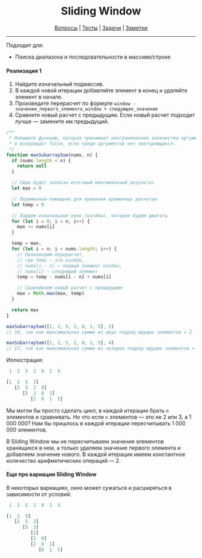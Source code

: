 <div align="center">

# Sliding Window

[Вопросы](https://github.com/dollaween/javascript-questions)
|
[Тесты](https://github.com/dollaween/javascript-tests)
|
[Задачи](https://github.com/dollaween/javascript-tasks)
|
[Заметки](https://github.com/dollaween/javascript-notes)

</div>

---

Подходит для:
* Поиска диапазона и последовательности в массиве/строке

#### Реализация 1
1. Найдите изначальный подмассив.
2. В каждой новой итерации добавляйте элемент в конец и удаляйте элемент в начале.
3. Произведите перерасчет по формуле `window - значение_первого_элемента_window + следующее_значение`
4. Сравните новый расчет с предыдущим. Если новый расчет подходит лучше — замените им предыдущий.

```js
/**
 * Напишите функцию, которая принимает неограниченное количество аргументов
 * и возвращает false, если среди аргументов нет повторяющихся.
 */
function maxSubarraySum(nums, n) {
  if (nums.length < n) {
    return null
  }

  // Сюда будет записан итоговый максимальный результат
  let max = 0

  // Переменная-помощник для хранения временных расчетов
  let temp = 0

  // Задаем изначальное окно (window), которое будем двигать
  for (let i = 0; i < n; i++) {
    max += nums[i]
  }

  temp = max;
  for (let i = n; i < nums.length; i++) {
    // Производим перерасчет,
    // где temp — это window,
    // nums[i - n] — первый элемент window,
    // nums[i] — следующий элемент
    temp = temp - nums[i - n] + nums[i]

    // Сравниваем новый расчет с предыдущим
    max = Math.max(max, temp)
  }

  return max
}

maxSubarraySum([1, 2, 5, 2, 8, 1, 5], 2)
// 10, так как максимальная сумма из двух подряд идущих элементов = 2 + 8

maxSubarraySum([1, 2, 5, 2, 8, 1, 5], 4)
// 17, так как максимальная сумма из четырех подряд идущих элементов = 2 + 5 + 2 + 8
```

Иллюстрация:
```js
 1  2  5  2  8  1  5

[1  2  5  2]
   [2  5  2  8]
      [5  2  8  1]
         [2  8  1  5]
```

Мы могли бы просто сделать цикл, в каждой итерации брать `n` элементов и сравнивать. Но что если `n` элементов — это не 2 или 3, а 1 000 000? Нам бы пришлось в каждой итерации пересчитывать 1 000 000 элементов.

В Sliding Window мы не пересчитываем значения элементов хранящихся в нем, а только удаляем значение первого элемента и добавляем значение нового. В каждой итерации имеем константное количество арифметических операций — 2.

#### Еще про вариации Sliding Window
В некоторых вариациях, окно может сужаться и расширяться в зависимости от условий:
```js
 1  2  5  2  8  1  5

[1  2  5]
   [2  5  2]
      [5  2]
         [2]
         [2  8]
         [2  8  1]
            [8  1  5]
```
